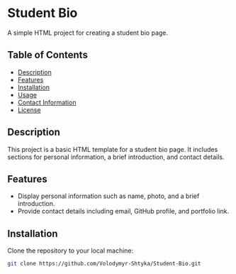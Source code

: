 # Student Bio

A simple HTML project for creating a student bio page.

## Table of Contents

- [Description](#description)
- [Features](#features)
- [Installation](#installation)
- [Usage](#usage)
- [Contact Information](#contact-information)
- [License](#license)

## Description

This project is a basic HTML template for a student bio page. It includes sections for personal information, a brief introduction, and contact details.

## Features

- Display personal information such as name, photo, and a brief introduction.
- Provide contact details including email, GitHub profile, and portfolio link.

## Installation

Clone the repository to your local machine:

```bash
git clone https://github.com/Volodymyr-Shtyka/Student-Bio.git